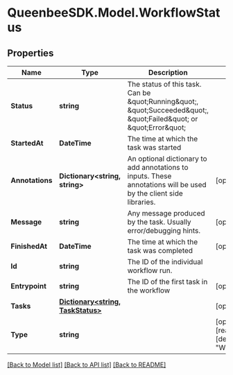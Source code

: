 
# QueenbeeSDK.Model.WorkflowStatus

## Properties

Name | Type | Description | Notes
------------ | ------------- | ------------- | -------------
**Status** | **string** | The status of this task. Can be \&quot;Running\&quot;, \&quot;Succeeded\&quot;, \&quot;Failed\&quot; or \&quot;Error\&quot; | 
**StartedAt** | **DateTime** | The time at which the task was started | 
**Annotations** | **Dictionary&lt;string, string&gt;** | An optional dictionary to add annotations to inputs. These annotations will be used by the client side libraries. | [optional] 
**Message** | **string** | Any message produced by the task. Usually error/debugging hints. | [optional] 
**FinishedAt** | **DateTime** | The time at which the task was completed | [optional] 
**Id** | **string** | The ID of the individual workflow run. | 
**Entrypoint** | **string** | The ID of the first task in the workflow | [optional] 
**Tasks** | [**Dictionary&lt;string, TaskStatus&gt;**](TaskStatus.md) |  | [optional] 
**Type** | **string** |  | [optional] [readonly] [default to "WorkflowStatus"]

[[Back to Model list]](../README.md#documentation-for-models)
[[Back to API list]](../README.md#documentation-for-api-endpoints)
[[Back to README]](../README.md)

